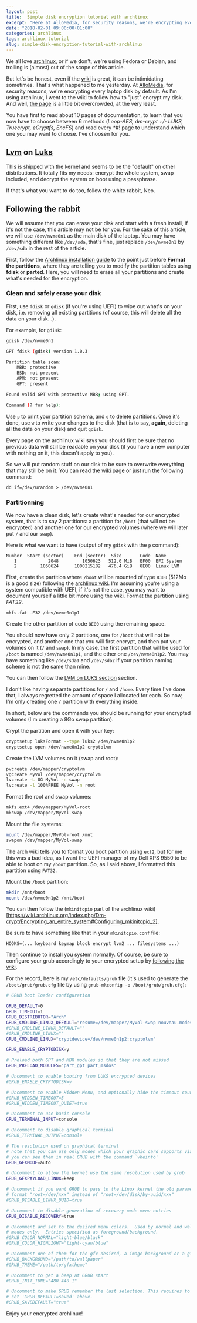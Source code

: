 ```yaml
---
layout: post
title:  Simple disk encryption tutorial with archlinux
excerpt: "Here at AlloMedia, for security reasons, we're encrypting every laptop disk by default. As I'm using archlinux, I went to the wiki to follow how to \"just\" encrypt my disk. And well, the page is a little bit overcrowded, at the very least. Let's clarify that a little bit."
date: "2018-02-01 09:00:00+01:00"
categories: archlinux
tags: archlinux tutorial
slug: simple-disk-encryption-tutorial-with-archlinux
---
```


We all love [archlinux](https://www.archlinux.org/), or if we don't, we're using Fedora or Debian, and trolling is (almost) out of the scope of this article.

But let's be honest, even if the [wiki](http://wiki.archlinux.org/) is great, it can be intimidating sometimes. That's what happened to me yesterday. At [AlloMedia](http://www.allo-media.net), for security reasons, we're encrypting every laptop disk by default. As I'm using archlinux, I went to the wiki to follow how to "just" encrypt my disk. And well, [the page](https://wiki.archlinux.org/index.php/Disk_encryption) is a little bit overcrowded, at the very least.

<!-- TEASER_END -->

You have first to read about 10 pages of documentation, to learn that you now have to choose between 6 methods (*Loop-AES, dm-crypt +/- LUKS, Truecrypt, eCryptfs, EncFS*) and read every \*#! page to understand which one you may want to choose. I've choosen for you.

## [Lvm](https://en.wikipedia.org/wiki/Logical_Volume_Manager_(Linux)) on [Luks](https://en.wikipedia.org/wiki/Linux_Unified_Key_Setup)

This is shipped with the kernel and seems to be the "default" on other distributions. It totally fits my needs: encrypt the whole system, swap included, and decrypt the system on boot using a passphrase.

If that's what you want to do too, follow the white rabbit, Neo.

## Following the rabbit

We will assume that you can erase your disk and start with a fresh install, if it's not the case, this article may not be for you. For the sake of this article, we will use `/dev/nvme0n1` as the main disk of the laptop. You may have something different like `/dev/sda`, that's fine, just replace `/dev/nvme0n1` by `/dev/sda` in the rest of the article.

First, follow the [Archlinux installation guide](https://wiki.archlinux.org/index.php/Installation_guide) to the point just before __Format the partitions__, where they are telling you to modify the partition tables using __fdisk__ or __parted__. Here, you will need to erase all your partitions and create what's needed for the encryption.

### Clean and safely erase your disk

First, use `fdisk` or `gdisk` (if you're using UEFI) to wipe out what's on your disk, i.e. removing all existing partitions (of course, this will delete all the data on your disk…).

For example, for `gdisk`:
```bash
gdisk /dev/nvme0n1

GPT fdisk (gdisk) version 1.0.3

Partition table scan:
    MBR: protective
    BSD: not present
    APM: not present
    GPT: present

Found valid GPT with protective MBR; using GPT.

Command (? for help):
```

Use `p` to print your partition schema, and `d` to delete partitions. Once it's done, use `w` to write your changes to the disk (that is to say, __again__, deleting all the data on your disk) and quit `gdisk`.

Every page on the archlinux wiki says you should first be sure that no previous data will still be readable on your disk (if you have a new computer with nothing on it, this doesn't apply to you).

So we will put random stuff on our disk to be sure to overwrite everything that may still be on it. You can read the [wiki page](https://wiki.archlinux.org/index.php/Securely_wipe_disk#Random_data) or just run the following command:

    dd if=/dev/urandom > /dev/nvme0n1


### Partitionning

We now have a clean disk, let's create what's needed for our encrypted system, that is to say 2 partitions: a partition for `/boot` (that will not be encrypted) and another one for our encrypted volumes (where we will later put `/` and our `swap`).

Here is what we want to have (output of my `gdisk` with the `p` command):

    Number  Start (sector)    End (sector)  Size       Code  Name
       1            2048         1050623   512.0 MiB   EF00  EFI System
       2         1050624      1000215182   476.4 GiB   8E00  Linux LVM

First, create the partition where `/boot` will be mounted of type `8300` (512Mo is a good size) following the [archlinux wiki](https://wiki.archlinux.org/index.php/EFI_System_Partition#Create_the_partition). I'm assuming you're using a system compatible with UEFI, if it's not the case, you may want to document yourself a little bit more using the wiki. Format the partition using _FAT32_.

    mkfs.fat -F32 /dev/nvme0n1p1

Create the other partition of code `8E00` using the remaining space.

You should now have only 2 partitions, one for `/boot` that will not be encrypted, and another one that you will first encrypt, and then put your volumes on it (`/` and `swap`). In my case, the first partition that will be used for `/boot` is named `/dev/nvme0n1p1`, and the other one `/dev/nvme0n1p2`. You may have something like `/dev/sda1` and `/dev/sda2` if your partition naming scheme is not the same than mine.

You can then follow the [LVM on LUKS section](https://wiki.archlinux.org/index.php/Dm-crypt/Encrypting_an_entire_system#LVM_on_LUKS) section.

I don't like having separate partitions for `/` and `/home`. Every time I've done that, I always regretted the amount of space I allocated for each. So now, I'm only creating one `/` partition with everything inside.

In short, below are the commands you should be running for your encrypted volumes (I'm creating a 8Go swap partition).

Crypt the partition and open it with your key:
```bash
cryptsetup luksFormat --type luks2 /dev/nvme0n1p2
cryptsetup open /dev/nvme0n1p2 cryptolvm
```

Create the LVM volumes on it (swap and root):
```bash
pvcreate /dev/mapper/cryptolvm
vgcreate MyVol /dev/mapper/cryptolvm
lvcreate -L 8G MyVol -n swap
lvcreate -l 100%FREE MyVol -n root
```

Format the root and swap volumes:
```bash
mkfs.ext4 /dev/mapper/MyVol-root
mkswap /dev/mapper/MyVol-swap
```

Mount the file systems:
```bash
mount /dev/mapper/MyVol-root /mnt
swapon /dev/mapper/MyVol-swap
```

The arch wiki tells you to format you boot partition using `ext2`, but for me this was a bad idea, as I want the UEFI manager of my Dell XPS 9550 to be able to boot on my `/boot` partition. So, as I said above, I formatted this partition using `FAT32`.

Mount the `/boot` partition:
```bash
mkdir /mnt/boot
mount /dev/nvme0n1p2 /mnt/boot
```

You can then follow the (`mkinitcpio` part of the archlinux wiki)[https://wiki.archlinux.org/index.php/Dm-crypt/Encrypting_an_entire_system#Configuring_mkinitcpio_2].

Be sure to have something like that in your `mkinitcpio.conf` file:

    HOOKS=(... keyboard keymap block encrypt lvm2 ... filesystems ...)

Then continue to install you system normally. Of course, be sure to configure your grub accordingly to your encrypted setup by [following the wiki](https://wiki.archlinux.org/index.php/Dm-crypt/System_configuration#Boot_loader).

For the record, here is my `/etc/defaults/grub` file (it's used to generate the `/boot/grub/grub.cfg` file by using `grub-mkconfig -o /boot/grub/grub.cfg`):

```bash
# GRUB boot loader configuration

GRUB_DEFAULT=0
GRUB_TIMEOUT=1
GRUB_DISTRIBUTOR="Arch"
GRUB_CMDLINE_LINUX_DEFAULT="resume=/dev/mapper/MyVol-swap nouveau.modeset=0 i915.preliminary_hw_support=1 acpi_backlight=vendor acpi_osi=Linux"
#GRUB_CMDLINE_LINUX_DEFAULT=""
#GRUB_CMDLINE_LINUX=""
GRUB_CMDLINE_LINUX="cryptdevice=/dev/nvme0n1p2:cryptolvm"

GRUB_ENABLE_CRYPTODISK=y

# Preload both GPT and MBR modules so that they are not missed
GRUB_PRELOAD_MODULES="part_gpt part_msdos"

# Uncomment to enable booting from LUKS encrypted devices
#GRUB_ENABLE_CRYPTODISK=y

# Uncomment to enable Hidden Menu, and optionally hide the timeout count
#GRUB_HIDDEN_TIMEOUT=5
#GRUB_HIDDEN_TIMEOUT_QUIET=true

# Uncomment to use basic console
GRUB_TERMINAL_INPUT=console

# Uncomment to disable graphical terminal
#GRUB_TERMINAL_OUTPUT=console

# The resolution used on graphical terminal
# note that you can use only modes which your graphic card supports via VBE
# you can see them in real GRUB with the command `vbeinfo'
GRUB_GFXMODE=auto

# Uncomment to allow the kernel use the same resolution used by grub
GRUB_GFXPAYLOAD_LINUX=keep

# Uncomment if you want GRUB to pass to the Linux kernel the old parameter
# format "root=/dev/xxx" instead of "root=/dev/disk/by-uuid/xxx"
#GRUB_DISABLE_LINUX_UUID=true

# Uncomment to disable generation of recovery mode menu entries
GRUB_DISABLE_RECOVERY=true

# Uncomment and set to the desired menu colors.  Used by normal and wallpaper
# modes only.  Entries specified as foreground/background.
#GRUB_COLOR_NORMAL="light-blue/black"
#GRUB_COLOR_HIGHLIGHT="light-cyan/blue"

# Uncomment one of them for the gfx desired, a image background or a gfxtheme
#GRUB_BACKGROUND="/path/to/wallpaper"
#GRUB_THEME="/path/to/gfxtheme"

# Uncomment to get a beep at GRUB start
#GRUB_INIT_TUNE="480 440 1"

# Uncomment to make GRUB remember the last selection. This requires to
# set 'GRUB_DEFAULT=saved' above.
#GRUB_SAVEDEFAULT="true"
```

Enjoy your encrypted archlinux!
